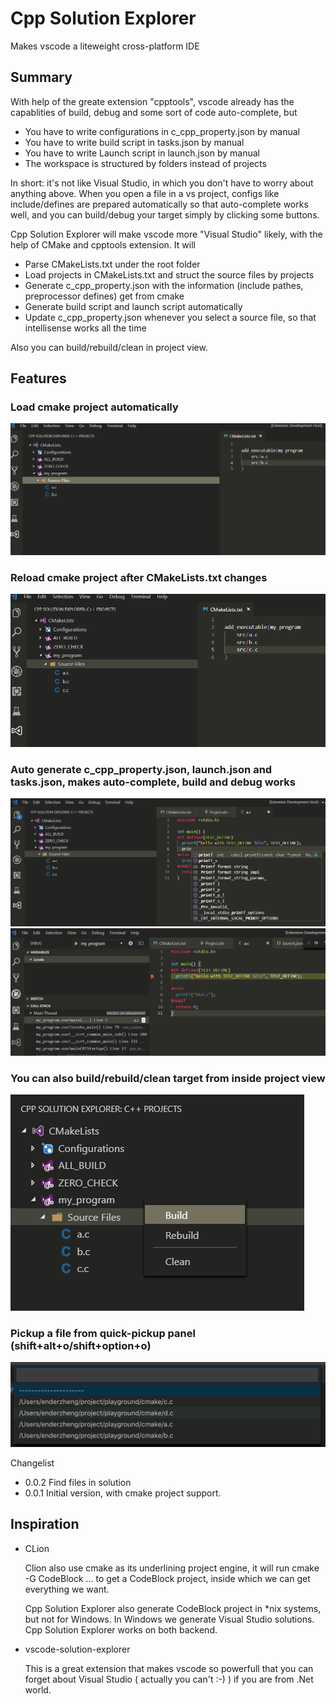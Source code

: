 # Cpp Solution Explorer
Makes vscode a liteweight cross-platform IDE

## Summary
With help of the greate extension "cpptools", vscode already has the capablities of build, debug and some sort of code auto-complete, but 

- You have to write configurations in c_cpp_property.json by manual
- You have to write build script in tasks.json by manual
- You have to write Launch script in launch.json by manual
- The workspace is structured by folders instead of projects

In short: it's not like Visual Studio, in which you don't have to worry about anything above. When you open a file in a vs project, configs like include/defines are prepared automatically so that auto-complete works well, and you can build/debug your target simply by clicking some buttons.

Cpp Solution Explorer will make vscode more "Visual Studio" likely, with the help of CMake and cpptools extension. It will

- Parse CMakeLists.txt under the root folder
- Load projects in CMakeLists.txt and struct the source files by projects
- Generate c_cpp_property.json with the information (include pathes, preprocessor defines) get from cmake
- Generate build script and launch script automatically
- Update c_cpp_property.json whenever you select a source file, so that intellisense works all the time

Also you can build/rebuild/clean in project view.

## Features
### Load cmake project automatically
![](img/2019-03-17-21-10-32.png)

### Reload cmake project after CMakeLists.txt changes
![](img/2019-03-17-21-12-32.png)

### Auto generate c_cpp_property.json, launch.json and tasks.json, makes auto-complete, build and debug works
![](img/2019-03-17-21-14-23.png)
![](img/2019-03-17-21-16-16.png)

### You can also build/rebuild/clean target from inside project view
![](img/2019-03-17-21-17-11.png)

### Pickup a file from quick-pickup panel (shift+alt+o/shift+option+o)
![](img/2019-04-14-13-07-57.png)


Changelist

* 0.0.2 Find files in solution
* 0.0.1 Initial version, with cmake project support.



## Inspiration

- CLion

  Clion also use cmake as its underlining project engine, it will run cmake -G CodeBlock ... to get a CodeBlock project, inside which we can get everything we want.

  Cpp Solution Explorer also generate CodeBlock project in *nix systems, but not for Windows. In Windows we generate Visual Studio solutions. Cpp Solution Explorer works on both backend.

- vscode-solution-explorer

  This is a great extension that makes vscode so powerfull that you can forget about Visual Studio ( actually you can't :-) ) if you are from .Net world.
